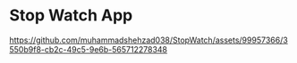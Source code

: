 #  Stop Watch App

https://github.com/muhammadshehzad038/StopWatch/assets/99957366/3550b9f8-cb2c-49c5-9e6b-565712278348

